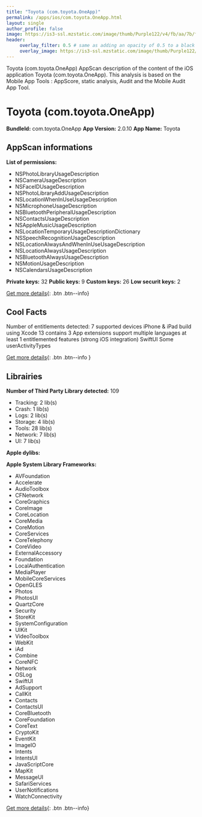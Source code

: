 ```yaml
---
title: "Toyota (com.toyota.OneApp)"
permalink: /apps/ios/com.toyota.OneApp.html
layout: single
author_profile: false
image: https://is3-ssl.mzstatic.com/image/thumb/Purple122/v4/fb/aa/7b/fbaa7b92-2b2c-ebc3-61f9-31ea6c8d6ab2/AppIcon-0-1x_U007emarketing-0-7-0-sRGB-85-220.png/512x512bb.jpg
header: 
     overlay_filter: 0.5 # same as adding an opacity of 0.5 to a black background
     overlay_image: https://is3-ssl.mzstatic.com/image/thumb/Purple122/v4/fb/aa/7b/fbaa7b92-2b2c-ebc3-61f9-31ea6c8d6ab2/AppIcon-0-1x_U007emarketing-0-7-0-sRGB-85-220.png/512x512bb.jpg
---
```

Toyota (com.toyota.OneApp) AppScan description of the content of the iOS application Toyota (com.toyota.OneApp). This analysis is based on the Mobile App Tools : AppScore, static analysis, Audit and the Mobile Audit App Tool.

# Toyota (com.toyota.OneApp)

**BundleId:** com.toyota.OneApp
**App Version:** 2.0.10
**App Name:** Toyota


## AppScan informations 

**List of permissions:** 
- NSPhotoLibraryUsageDescription
- NSCameraUsageDescription
- NSFaceIDUsageDescription
- NSPhotoLibraryAddUsageDescription
- NSLocationWhenInUseUsageDescription
- NSMicrophoneUsageDescription
- NSBluetoothPeripheralUsageDescription
- NSContactsUsageDescription
- NSAppleMusicUsageDescription
- NSLocationTemporaryUsageDescriptionDictionary
- NSSpeechRecognitionUsageDescription
- NSLocationAlwaysAndWhenInUseUsageDescription
- NSLocationAlwaysUsageDescription
- NSBluetoothAlwaysUsageDescription
- NSMotionUsageDescription
- NSCalendarsUsageDescription
  
  
**Private keys:** 32
**Public keys:** 9
**Custom keys:** 26
**Low securit keys:** 2
  
[Get more details](/pricing.html){: .btn .btn--info}

## Cool Facts

Number of entitlements detected: 7
supported devices iPhone & iPad
build using Xcode 13
contains 3 App extensions
support multiple languages
at least 1 entitlemented features (strong iOS integration)
SwiftUI
Some userActivityTypes
  
[Get more details](/pricing.html){: .btn .btn--info }

## Librairies 
**Number of Third Party Library detected:** 109
- Tracking: 2 lib(s)
- Crash: 1 lib(s)
- Logs: 2 lib(s)
- Storage: 4 lib(s)
- Tools: 28 lib(s)
- Network: 7 lib(s)
- UI: 7 lib(s)


**Apple dylibs:**


**Apple System Library Frameworks:**
- AVFoundation
- Accelerate
- AudioToolbox
- CFNetwork
- CoreGraphics
- CoreImage
- CoreLocation
- CoreMedia
- CoreMotion
- CoreServices
- CoreTelephony
- CoreVideo
- ExternalAccessory
- Foundation
- LocalAuthentication
- MediaPlayer
- MobileCoreServices
- OpenGLES
- Photos
- PhotosUI
- QuartzCore
- Security
- StoreKit
- SystemConfiguration
- UIKit
- VideoToolbox
- WebKit
- iAd
- Combine
- CoreNFC
- Network
- OSLog
- SwiftUI
- AdSupport
- CallKit
- Contacts
- ContactsUI
- CoreBluetooth
- CoreFoundation
- CoreText
- CryptoKit
- EventKit
- ImageIO
- Intents
- IntentsUI
- JavaScriptCore
- MapKit
- MessageUI
- SafariServices
- UserNotifications
- WatchConnectivity


  
[Get more details](/pricing.html){: .btn .btn--info}

